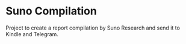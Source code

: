 # Suno Compilation
Project to create a report compilation by Suno Research and send it to Kindle and Telegram.